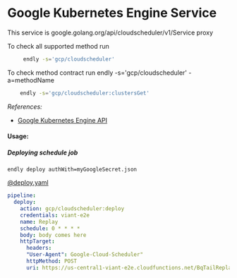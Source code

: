# Google Kubernetes Engine Service

This service is google.golang.org/api/cloudscheduler/v1/Service proxy 

To check all supported method run
```bash
     endly -s='gcp/cloudscheduler'
```

To check method contract run endly -s='gcp/cloudscheduler' -a=methodName
```bash
    endly -s='gcp/cloudscheduler:clustersGet' 
```

_References:_
- [Google Kubernetes Engine API](https://cloud.google.com/kubernetes-engine/docs/reference/rest/)


#### Usage:

##### Deploying schedule job

```endly deploy authWith=myGoogleSecret.json```

[@deploy.yaml](usage/deploy.yaml)
```yaml
pipeline:
  deploy:
    action: gcp/cloudscheduler:deploy
    credentials: viant-e2e
    name: Replay
    schedule: 0 * * * *
    body: body comes here
    httpTarget:
      headers:
      "User-Agent": Google-Cloud-Scheduler"
      httpMethod: POST
      uri: https://us-central1-viant-e2e.cloudfunctions.net/BqTailReplay

```